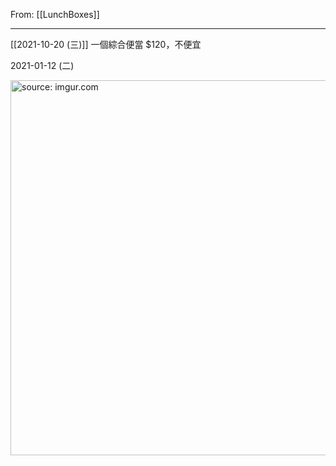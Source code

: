From: [[LunchBoxes]]

---

[[2021-10-20 (三)]] 一個綜合便當 $120，不便宜

2021-01-12 (二)


<a href="https://imgur.com/2Vzejrm"><img src="https://i.imgur.com/2Vzejrm.jpg" title="source: imgur.com" width="600px"/></a>

